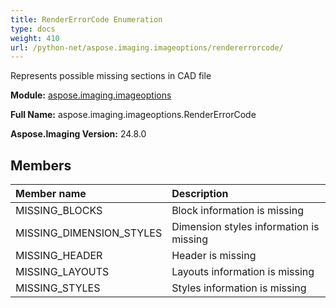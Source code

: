 ```yaml
---
title: RenderErrorCode Enumeration
type: docs
weight: 410
url: /python-net/aspose.imaging.imageoptions/rendererrorcode/
---
```


Represents possible missing sections in CAD file

**Module:** [aspose.imaging.imageoptions](/imaging/python-net/aspose.imaging.imageoptions/)

**Full Name:** aspose.imaging.imageoptions.RenderErrorCode

**Aspose.Imaging Version:** 24.8.0

## **Members**
| **Member name** | **Description** |
| :- | :- |
| MISSING_BLOCKS | Block information is missing |
| MISSING_DIMENSION_STYLES | Dimension styles information is missing |
| MISSING_HEADER | Header is missing |
| MISSING_LAYOUTS | Layouts information is missing |
| MISSING_STYLES | Styles information is missing |
